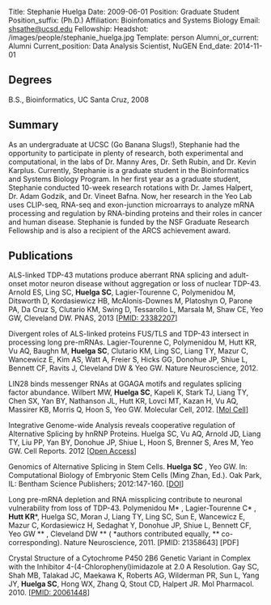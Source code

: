 Title: Stephanie Huelga
Date: 2009-06-01
Position: Graduate Student
Position_suffix: (Ph.D.)
Affiliation: Bioinfomatics and Systems Biology
Email: shsathe@ucsd.edu
Fellowship:
Headshot: /images/people/stephanie_huelga.jpg
Template: person
Alumni_or_current: Alumni
Current_position: Data Analysis Scientist, NuGEN
End_date: 2014-11-01
<!-- Status: draft -->

## Degrees
B.S., Bioinformatics, UC Santa Cruz, 2008

## Summary
As an undergraduate at UCSC (Go Banana Slugs!), Stephanie had the opportunity to participate in plenty of research, both experimental and computational, in the labs of Dr. Manny Ares, Dr. Seth Rubin, and Dr. Kevin Karplus. Currently, Stephanie is a graduate student in the Bioinformatics and Systems Biology Program. In her first year as a graduate student, Stephanie conducted 10-week research rotations with Dr. James Halpert, Dr. Adam Godzik, and Dr. Vineet Bafna. Now, her research in the Yeo Lab uses CLIP-seq, RNA-seq and exon-junction microarrays to analyze mRNA processing and regulation by RNA-binding proteins and their roles in cancer and human disease. Stephanie is funded by the NSF Graduate Research Fellowship and is also a recipient of the ARCS achievement award. 

## Publications
ALS-linked TDP-43 mutations produce aberrant RNA splicing and adult-onset motor neuron disease without aggregation or loss of nuclear TDP-43. Arnold ES, Ling SC, **Huelga SC**, Lagier-Tourenne C, Polymenidou M, Ditsworth D, Kordasiewicz HB, McAlonis-Downes M, Platoshyn O, Parone PA, Da Cruz S, Clutario KM, Swing D, Tessarollo L, Marsala M, Shaw CE, Yeo GW, Cleveland DW. PNAS, 2013 [[PMID: 23382207](http://www.ncbi.nlm.nih.gov/pubmed/23382207)]

Divergent roles of ALS-linked proteins FUS/TLS and TDP-43 intersect in processing long pre-mRNAs.
    Lagier-Tourenne C, Polymenidou M, Hutt KR, Vu AQ, Baughn M, **Huelga SC**, Clutario KM, Ling SC, Liang TY, Mazur C, Wancewicz E, Kim AS, Watt A, Freier S, Hicks GG, Donohue JP, Shiue L, Bennett CF, Ravits J, Cleveland DW & Yeo GW. Nature Neuroscience, 2012. 
    
LIN28 binds messenger RNAs at GGAGA motifs and regulates splicing factor abundance. Wilbert MW, **Huelga SC**, Kapeli K, Stark TJ, Liang TY, Chen SX, Yan BY, Nathanson JL, Hutt KR, Lovci MT, Kazan H, Vu AQ, Massirer KB, Morris Q, Hoon S, Yeo GW. Molecular Cell, 2012. [[Mol Cell](http://www.cell.com/molecular-cell/abstract/S1097-2765(12)00690-9)]

Integrative Genome-wide Analysis reveals cooperative regulation of Alternative Splicing by hnRNP Proteins. Huelga SC, Vu AQ, Arnold JD, Liang TY, Liu PP, Yan BY, Donohue JP, Shiue L, Hoon S, Brenner S, Ares M, Yeo GW. Cell Reports. 2012 [[Open Access](http://www.cell.com/cell-reports/fulltext/S2211-1247(12)00043-5)] 

Genomics of Alternative Splicing in Stem Cells. **Huelga SC** , Yeo GW. In: Computational Biology of Embryonic Stem Cells (Ming Zhan, Ed.). Oak Park, IL: Bentham Science Publishers; 2012:147-160. [[DOI](http://dx.doi.org/10.2174/978160805025311201010147)]

Long pre-mRNA depletion and RNA missplicing contribute to neuronal vulnerability from loss of TDP-43. Polymenidou M* , Lagier-Tourenne C* , **Hutt KR***, Huelga SC, Moran J, Liang TY, Ling SC, Sun E, Wancewicz E, Mazur C, Kordasiewicz H, Sedaghat Y, Donohue JP, Shiue L, Bennett CF, Yeo GW ** , Cleveland DW ** ( *authors contributed equally, ** co-corresponding). Nature Neuroscience, 2011. [PMID: 21358643] [PDF]

Crystal Structure of a Cytochrome P450 2B6 Genetic Variant in Complex with the Inhibitor 4-(4-Chlorophenyl)imidazole at 2.0 A Resolution. Gay SC, Shah MB, Talakad JC, Maekawa K, Roberts AG, Wilderman PR, Sun L, Yang JY, **Huelga SC**, Hong WX, Zhang Q, Stout CD, Halpert JR. Mol Pharmacol. 2010. [[PMID: 20061448](http://www.ncbi.nlm.nih.gov/pubmed/20061448)]